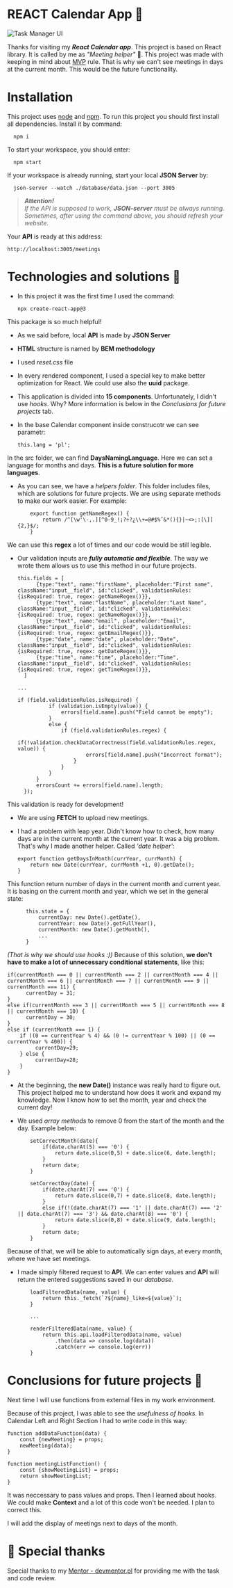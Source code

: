 # REACT Calendar App :calendar:

![Task Manager UI](https://github.com/DKrawczyk/react-calendar/blob/main/assets/preview.png?raw=true)

Thanks for visiting my ***React Calendar app***. This project is based on React library. It is called by me as *"Meeting helper"* :slightly_smiling_face:. This project was made with keeping in mind about [MVP](https://www.biznesowerewolucje.com/mvp-minimum-viable-product-praktycznie/) rule. That is why we can't see meetings in days at the current month. This would be the future functionality.


# Installation 

This project uses [node](https://nodejs.org/en/) and [npm](https://www.npmjs.com/). To run this project you should first install all dependencies. Install it by command:

      npm i


To start your workspace, you should enter:

      npm start


If your workspace is already running, start your local **JSON Server** by:

      json-server --watch ./database/data.json --port 3005


>
>***Attention!**  
> If the API is supposed to work, **JSON-server** must be always running. Sometimes, after using the command above, you should refresh your website.*
>


Your **API** is ready at this address:

    http://localhost:3005/meetings


# Technologies and solutions :toolbox:

- In this project it was the first time I used the command:

      npx create-react-app@3
    
This package is so much helpful!


- As we said before, local **API** is made by **JSON Server**

- **HTML** structure is named by **BEM methodology**

- I used *reset.css* file

- In every rendered component, I used a special key to make better optimization for React. We could use also the **uuid** package.

- This application is divided into **15 components**. Unfortunately, I didn't use *hooks*. Why? More information is below in the *Conclusions for future projects* tab.

- In the base Calendar component inside construcotr we can see parametr:

      this.lang = 'pl';

 In the src folder, we can find **DaysNamingLanguage**. Here we can set a language for months and days. **This is a future solution for more languages**.

- As you can see, we have a *helpers folder*. This folder includes files, which are solutions for future projects. We are using separate methods to make our work easier. For example:

          export function getNameRegex() {
              return /^[\w'\-,.][^0-9_!¡?÷?¿\\+=@#$%ˆ&*(){}|~<>;:[\]]{2,}$/;
          }

We can use this **regex** a lot of times and our code would be still legible.

- Our validation inputs are ***fully automatic and flexible***. The way we wrote them allows us to use this method in our future projects. 

      this.fields = [
            {type:"text", name:"firstName", placeholder:"First name", className:"input__field", id:"clicked", validationRules:{isRequired: true, regex: getNameRegex()}},
            {type:"text", name:"lastName", placeholder:"Last Name", className:"input__field", id:"clicked", validationRules:{isRequired: true, regex: getNameRegex()}},
            {type:"text", name:"email", placeholder:"Email", className:"input__field", id:"clicked", validationRules:{isRequired: true, regex: getEmailRegex()}},
            {type:"date", name:"date", placeholder:"Date", className:"input__field", id:"clicked", validationRules:{isRequired: true, regex: getDateRegex()}},
            {type:"time", name:"time", placeholder:"Time", className:"input__field", id:"clicked", validationRules:{isRequired: true, regex: getTimeRegex()}},
        ]

      ...

      if (field.validationRules.isRequired) {
                if (validation.isEmpty(value)) {
                    errors[field.name].push("Field cannot be empty");
                }
                else {
                    if (field.validationRules.regex) {
                        if(!validation.checkDataCorrectness(field.validationRules.regex, value)) {
                            errors[field.name].push("Incorrect format");
                        }
                    }
                }
            }
            errorsCount += errors[field.name].length;
        });    

This validation is ready for development!

- We are using **FETCH** to upload new meetings.

- I had a problem with leap year. Didn't know how to check, how many days are in the current month at the current year. It was a big problem. That's why I made another helper. Called *'date helper'*:

      export function getDaysInMonth(currYear, currMonth) {
          return new Date(currYear, currMonth +1, 0).getDate();
      }

This function return number of days in the current month and current year. It is basing on the current month and year, which we set in the general state:

          this.state = {
              currentDay: new Date().getDate(),
              currentYear: new Date().getFullYear(),
              currentMonth: new Date().getMonth(),
              ...
          }

*(That is why we should use hooks :))*
Because of this solution, **we don't have to make a lot of unnecessary conditional statements**, like this:


    if(currentMonth === 0 || currentMonth === 2 || currentMonth === 4 || currentMonth === 6 || currentMonth === 7 || currentMonth === 9 || currentMonth === 11) {
          currentDay = 31;
    }
    else if(currentMonth === 3 || currentMonth === 5 || currentMonth === 8 || currentMonth === 10) {
          currentDay = 30;
    }
    else if (currentMonth === 1) {
        if ((0 == currentYear % 4) && (0 != currentYear % 100) || (0 == currentYear % 400)) {
             currentDay=29;
        } else {
             currentDay=28;
        }
    }


- At the beginning, the **new Date()** instance was really hard to figure out. This project helped me to understand how does it work and expand my knowledge. Now I know how to set the month, year and check the current day!

- We used *array methods* to remove 0 from the start of the month and the day. Example below:

          setCorrectMonth(date){
              if(date.charAt(5) === '0') {
                  return date.slice(0,5) + date.slice(6, date.length);
              }
              return date;
          }

          setCorrectDay(date) {
              if(date.charAt(7) === '0') {
                  return date.slice(0,7) + date.slice(8, date.length);
              }
              else if(!(date.charAt(7) === '1' || date.charAt(7) === '2' || date.charAt(7) === '3') && date.charAt(8) === '0') {
                  return date.slice(0,8) + date.slice(9, date.length);
              }
              return date;
          }

Because of that, we will be able to automatically sign days, at every month, where we have set meetings.

- I made simply filtered request to **API**. We can enter values and **API** will return the entered suggestions saved in our *database*. 

          loadFilteredData(name, value) {
              return this._fetch(`?${name}_like=${value}`);
          }

          ...

          renderFilteredData(name, value) {
              return this.api.loadFilteredData(name, value)
                  .then(data => console.log(data))
                  .catch(err => console.log(err))
          }


# Conclusions for future projects :brain:

Next time I will use functions from external files in my work environment.

Because of this project, I was able to see the *usefulness of hooks*. In Calendar Left and Right Section I had to write code in this way:

    function addDataFunction(data) {
        const {newMeeting} = props;
        newMeeting(data);
    }
    
    function meetingListFunction() {
        const {showMeetingList} = props;
        return showMeetingList;
    }

It was neccessary to pass values and props. Then I learned about hooks. We could make **Context** and a lot of this code won't be needed. I plan to correct this.

I will add the display of meetings next to days of the month.


# 🙏 Special thanks
Special thanks to my [Mentor - devmentor.pl](https://devmentor.pl/) for providing me with the task and code review.
